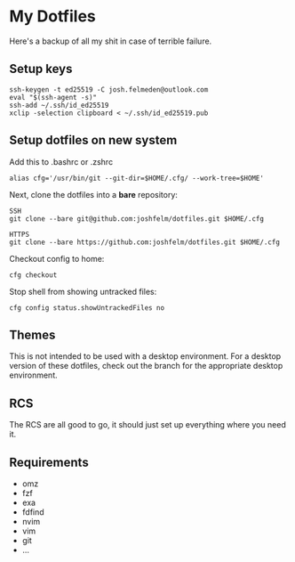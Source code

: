 # My Dotfiles
Here's a backup of all my shit in case of terrible failure.

## Setup keys
```
ssh-keygen -t ed25519 -C josh.felmeden@outlook.com
eval "$(ssh-agent -s)"
ssh-add ~/.ssh/id_ed25519
xclip -selection clipboard < ~/.ssh/id_ed25519.pub
```

## Setup dotfiles on new system
Add this to .bashrc or .zshrc
```
alias cfg='/usr/bin/git --git-dir=$HOME/.cfg/ --work-tree=$HOME'
```

Next, clone the dotfiles into a **bare** repository:
```
SSH
git clone --bare git@github.com:joshfelm/dotfiles.git $HOME/.cfg

HTTPS
git clone --bare https://github.com:joshfelm/dotfiles.git $HOME/.cfg
```

Checkout config to home:
```
cfg checkout
```

Stop shell from showing untracked files:
```
cfg config status.showUntrackedFiles no
```

## Themes
This is not intended to be used with a desktop environment. For a desktop
version of these dotfiles, check out the branch for the appropriate
desktop environment.

## RCS
The RCS are all good to go, it should just set up everything where you need it.

## Requirements
- omz
- fzf
- exa
- fdfind
- nvim
- vim
- git
- ...

